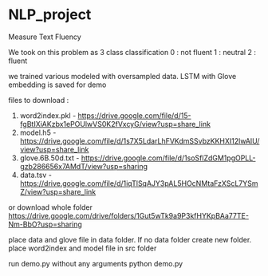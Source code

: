 # NLP_project
Measure Text Fluency

We took on this problem as 3 class classification
0 : not fluent
1 : neutral
2 : fluent

we trained various modeled with oversampled data. LSTM with Glove embedding is saved for demo

files to download :

1. word2index.pkl      -   https://drive.google.com/file/d/15-fgBtIXiAKzbx1ePOUlwVS0K2fVxcyG/view?usp=share_link
2. model.h5            -   https://drive.google.com/file/d/1s7X5LdarLhFVKdmSSvbzKKHXI12lwAIU/view?usp=share_link
3. glove.6B.50d.txt    -   https://drive.google.com/file/d/1soSflZdGM1pgOPLL-gzb286656x7AMdT/view?usp=sharing
4. data.tsv            -   https://drive.google.com/file/d/1iqTlSqAJY3pAL5HOcNMtaFzXScL7YSmZ/view?usp=share_link

or download whole folder  https://drive.google.com/drive/folders/1Gut5wTk9a9P3kfHYKpBAa77TE-Nm-BbO?usp=sharing

place data and glove file in data folder. If no data folder create new folder.
place word2index and model file in src folder

run demo.py without any arguments
    python demo.py